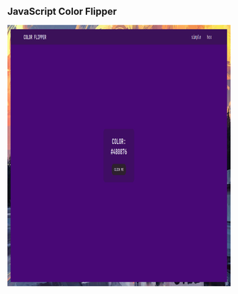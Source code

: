 ## JavaScript Color Flipper

<img align="center" height="590em" src="https://github.com/emilyzugel/miniGames/blob/main/color-flipper/img/color-flipper-sheenshot.jpg"/>
